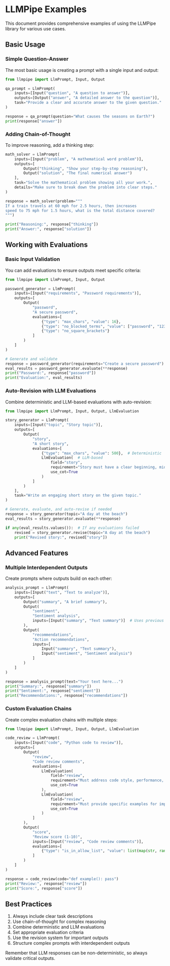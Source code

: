 # LLMPipe Examples

This document provides comprehensive examples of using the LLMPipe library for various use cases.

## Basic Usage

### Simple Question-Answer

The most basic usage is creating a prompt with a single input and output:

```python
from llmpipe import LlmPrompt, Input, Output

qa_prompt = LlmPrompt(
    inputs=[Input("question", "A question to answer")],
    outputs=[Output("answer", "A detailed answer to the question")],
    task="Provide a clear and accurate answer to the given question."
)

response = qa_prompt(question="What causes the seasons on Earth?")
print(response["answer"])
```

### Adding Chain-of-Thought

To improve reasoning, add a thinking step:

```python
math_solver = LlmPrompt(
    inputs=[Input("problem", "A mathematical word problem")],
    outputs=[
        Output("thinking", "Show your step-by-step reasoning"),
        Output("solution", "The final numerical answer")
    ],
    task="Solve the mathematical problem showing all your work.",
    details="Make sure to break down the problem into clear steps."
)

response = math_solver(problem="""
If a train travels at 60 mph for 2.5 hours, then increases 
speed to 75 mph for 1.5 hours, what is the total distance covered?
""")

print("Reasoning:", response["thinking"])
print("Answer:", response["solution"])
```

## Working with Evaluations

### Basic Input Validation

You can add evaluations to ensure outputs meet specific criteria:

```python
from llmpipe import LlmPrompt, Input, Output

password_generator = LlmPrompt(
    inputs=[Input("requirements", "Password requirements")],
    outputs=[
        Output(
            "password", 
            "A secure password",
            evaluations=[
                {"type": "max_chars", "value": 16},
                {"type": "no_blocked_terms", "value": ["password", "123", "admin"]},
                {"type": "no_square_brackets"}
            ]
        )
    ]
)

# Generate and validate
response = password_generator(requirements="Create a secure password")
eval_results = password_generator.evaluate(**response)
print("Password:", response["password"])
print("Evaluation:", eval_results)
```

### Auto-Revision with LLM Evaluations

Combine deterministic and LLM-based evaluations with auto-revision:

```python
from llmpipe import LlmPrompt, Input, Output, LlmEvaluation

story_generator = LlmPrompt(
    inputs=[Input("topic", "Story topic")],
    outputs=[
        Output(
            "story",
            "A short story",
            evaluations=[
                {"type": "max_chars", "value": 500},  # Deterministic
                LlmEvaluation(  # LLM-based
                    field="story",
                    requirement="Story must have a clear beginning, middle, and end",
                    use_cot=True
                )
            ]
        )
    ],
    task="Write an engaging short story on the given topic."
)

# Generate, evaluate, and auto-revise if needed
response = story_generator(topic="A day at the beach")
eval_results = story_generator.evaluate(**response)

if any(eval_results.values()):  # If any evaluations failed
    revised = story_generator.revise(topic="A day at the beach")
    print("Revised story:", revised["story"])
```

## Advanced Features

### Multiple Interdependent Outputs

Create prompts where outputs build on each other:

```python
analysis_prompt = LlmPrompt(
    inputs=[Input("text", "Text to analyze")],
    outputs=[
        Output("summary", "A brief summary"),
        Output(
            "sentiment",
            "Sentiment analysis",
            inputs=[Input("summary", "Text summary")]  # Uses previous output
        ),
        Output(
            "recommendations",
            "Action recommendations",
            inputs=[
                Input("summary", "Text summary"),
                Input("sentiment", "Sentiment analysis")
            ]
        )
    ]
)

response = analysis_prompt(text="Your text here...")
print("Summary:", response["summary"])
print("Sentiment:", response["sentiment"])
print("Recommendations:", response["recommendations"])
```

### Custom Evaluation Chains

Create complex evaluation chains with multiple steps:

```python
from llmpipe import LlmPrompt, Input, Output, LlmEvaluation

code_review = LlmPrompt(
    inputs=[Input("code", "Python code to review")],
    outputs=[
        Output(
            "review",
            "Code review comments",
            evaluations=[
                LlmEvaluation(
                    field="review",
                    requirement="Must address code style, performance, and security",
                    use_cot=True
                ),
                LlmEvaluation(
                    field="review",
                    requirement="Must provide specific examples for improvements",
                    use_cot=True
                )
            ]
        ),
        Output(
            "score",
            "Review score (1-10)",
            inputs=[Input("review", "Code review comments")],
            evaluations=[
                {"type": "is_in_allow_list", "value": list(map(str, range(1, 11)))}
            ]
        )
    ]
)

response = code_review(code="def example(): pass")
print("Review:", response["review"])
print("Score:", response["score"])
```

## Best Practices

1. Always include clear task descriptions
2. Use chain-of-thought for complex reasoning
3. Combine deterministic and LLM evaluations
4. Set appropriate evaluation criteria
5. Use the revision system for important outputs
6. Structure complex prompts with interdependent outputs

Remember that LLM responses can be non-deterministic, so always validate critical outputs.
